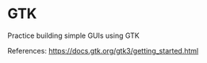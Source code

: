 # GTK

Practice building simple GUIs using GTK

References:
https://docs.gtk.org/gtk3/getting_started.html
